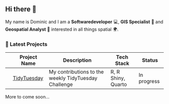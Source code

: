 ## Hi there 👋

My name is Dominic and I am a **Softwaredeveloper** :computer:, **GIS Specialist** :round_pushpin: and **Geospatial Analyst** :microscope: interested in all things spatial :earth_africa:. 

### 🚀 Latest Projects

| | **Project Name** | **Description** | **Tech Stack** | **Status** |
|-|------------------|-----------------|----------------|------------|
| |[TidyTuesday](#) | My contributions to the weekly TidyTuesday Challenge | R, R Shiny, Quarto | In progress |

More to come soon...
